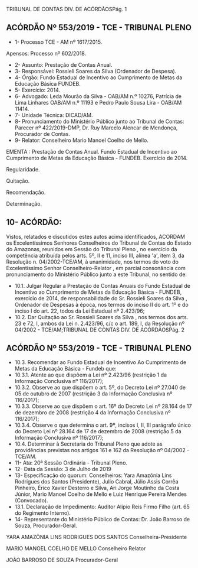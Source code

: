 TRIBUNAL DE CONTAS DIV. DE ACÓRDÃOSPág. 1

## ACÓRDÃO Nº 553/2019 - TCE - TRIBUNAL PLENO

- 1- Processo TCE - AM nº 1617/2015.

Apensos: Processo nº  602/2018.

- 2- Assunto: Prestação de Contas Anual.
- 3- Responsável: Rossieli Soares da Silva (Ordenador de Despesa).
- 4- Órgão: Fundo Estadual de Incentivo ao Cumprimento de Metas da Educação Básica FUNDEB.
- 5- Exercício: 2014.
- 6- Advogado: Leda  Mourão da Silva  - OAB/AM n.º 10276, Patrícia de Lima Linhares OAB/AM n.º 11193 e Pedro Paulo Sousa Lira - OAB/AM 11414.
- 7- Unidade Técnica: DICAD/AM.
- 8- Pronunciamento  do  Ministério  Público  junto  ao  Tribunal  de  Contas: Parecer  nº 422/2019-DMP, Dr. Ruy Marcelo Alencar de Mendonça, Procurador de Contas.
- 9- Relator: Conselheiro Mario Manoel Coelho de Mello.

EMENTA : Prestação de Contas Anual. Fundo Estadual de Incentivo ao Cumprimento de Metas da Educação Básica - FUNDEB. Exercício de 2014.

Regularidade.

Quitação.

Recomendação.

Determinação.

## 10-  ACÓRDÃO:

Vistos, relatados e discutidos estes autos acima identificados, ACORDAM os Excelentíssimos Senhores Conselheiros do Tribunal de Contas do Estado do Amazonas, reunidos em Sessão do Tribunal Pleno , no exercício da competência atribuída pelos arts. 5º, II e 11, inciso III, alínea 'a', item 3, da Resolução n. 04/2002-TCE/AM, à unanimidade, nos termos do voto do Excelentíssimo Senhor Conselheiro-Relator , em  parcial consonância com pronunciamento do Ministério Público junto a este Tribunal, no sentido de:

- 10.1. Julgar Regular a Prestação de Contas Anuais do Fundo Estadual de Incentivo ao Cumprimento de Metas da Educação Básica - FUNDEB, exercício  de  2014,  de  responsabilidade  do Sr.  Rossieli  Soares  da Silva , Ordenador de Despesas à época, nos termos do inciso II do art. 1º e do inciso I do art. 22, todos da Lei Estadual nº 2.423/96;
- 10.2. Dar Quitação ao Sr. Rossieli Soares da Silva , nos termos dos arts. 23 e 72, I, ambos da Lei n. 2.423/96, c/c o art. 189, I, da Resolução nº 04/2002 - TCE/AM;TRIBUNAL DE CONTAS DIV. DE ACÓRDÃOSPág. 2

## ACÓRDÃO Nº 553/2019 - TCE - TRIBUNAL PLENO

- 10.3. Recomendar ao  Fundo  Estadual  de  Incentivo  Ao  Cumprimento  de Metas da Educação Básica - Fundeb que:
- 10.3.1. Atente  ao  que  dispõem  a  Lei  nº  2.423/96  (restrição  1  da Informação Conclusiva nº 116/2017);
- 10.3.2. Observe ao que dispõem o art. 5º, do Decreto Lei nº 27.040 de 05 de outubro de 2007 (restrição 3 da Informação Conclusiva nº 116/2017);
- 10.3.3. Observe ao que dispõem o art. 16º do Decreto Lei nº 28.164 de 17 de dezembro de 2008 (restrição 4 da Informação Conclusiva nº 116/2017);
- 10.3.4. Observe o que determina o art. 9º, incisos I, II, III  parágrafo único  do  Decreto  Lei  nº  28.164  de  17  de  dezembro  de  2008 (restrição 5 da Informação Conclusiva nº 116/2017);
- 10.4. Determinar à Secretaria do Tribunal Pleno que adote as providências previstas nos artigos 161 e 162 da Resolução nº 04/2002 - TCE/AM.
- 11-  Ata: 20ª Sessão Ordinária - Tribunal Pleno.
- 12-  Data da Sessão: 3 de Julho de 2019
- 13-  Especificação do quorum: Conselheiros: Yara Amazônia Lins Rodrigues dos Santos (Presidente), Julio Cabral, Júlio Assis Corrêa Pinheiro, Érico Xavier Desterro e Silva, Ari Jorge Moutinho da Costa Júnior, Mario Manoel Coelho de Mello e Luiz Henrique Pereira Mendes (Convocado).
- 13.1. Declaração de Impedimento: Auditor Alípio Reis Firmo Filho (art. 65 do Regimento Interno).
- 14-  Representante  do  Ministério  Público  de  Contas: Dr. João  Barroso  de  Souza, Procurador-Geral.

YARA AMAZÔNIA LINS RODRIGUES DOS SANTOS Conselheira-Presidente

MARIO MANOEL COELHO DE MELLO Conselheiro Relator

JOÃO BARROSO DE SOUZA Procurador-Geral